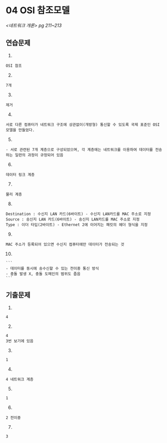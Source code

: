 # 04 OSI 참조모델

*<네트워크 개론> pg 211~213*



## 연습문제

1. 

   ```
   OSI 참조
   ```

2. 

   ```
   7개
   ```

3. 

   ```
   제거
   ```

4. 

   ```
   서로 다른 컴퓨터가 네트워크 구조에 상관없이(개방형) 통신할 수 있도록 국제 표준인 OSI 모델을 만들었다.
   ```

5. 

   ```
   - 서로 관련된 7개 계층으로 구성되었으며, 각 계층에는 네트워크를 이용하여 데이터를 전송하는 일련의 과정이 규정되어 있음
   ```

6. 

   ```
   데이터 링크 계층
   ```

7. 

   ```
   물리 계층
   ```

8. 

   ```
   Destination : 수신지 LAN 카드(6바이트) - 수신지 LAN카드를 MAC 주소로 지정
   Source : 송신지 LAN 카드(6바이트) - 송신지 LAN카드를 MAC 주소로 지정
   Type : 이더 타입(2바이트) - Ethernet 2에 이어지는 패킷의 헤더 형식을 지정
   ```

9. 

   ```
   MAC 주소가 등록되어 있으면 수신지 컴퓨터에만 데이터가 전송되는 것
   ```

10. 

    ```
    - 데이터를 동시에 송수신할 수 있는 전이중 통신 방식
    - 충돌 발생 X, 충돌 도메인의 범위도 좁음
    ```




## 기출문제

1. 

   ```
   4
   ```

2. 

   ```
   4
   3번 보기에 있음
   ```

3. 

   ```
   1
   ```

4. 

   ```
   4 네트워크 계층
   ```

5. 

   ```
   1
   ```

6. 

   ```
   2 전이중
   ```

7. 

   ```
   3
   ```


